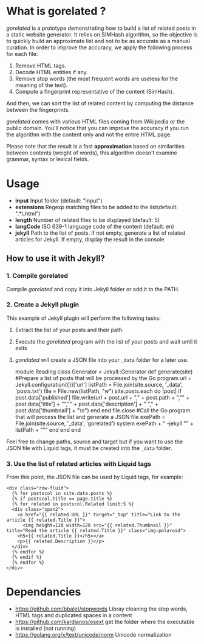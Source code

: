 # What is gorelated ?

*gorelated* is a prototype demonstrating how to build a list of related posts in a static website generator.
It relies on SIMHash algorithm, so the objective is to quickly build an approximate list and not to be as accurate as a manual curation.
In order to improve the accuracy, we apply the following process for each file:

1. Remove HTML tags.
2. Decode HTML entities if any.
3. Remove stop words (the most frequent words are useless for the meaning of the text).
4. Compute a fingerprint representative of the content (SimHash).

And then, we can sort the list of related content by computing the distance between the fingerprints.

*gorelated* comes with various HTML files coming from Wikipedia or the public domain.
You'll notice that you can improve the accuracy if you run the algorithm with the content only and not the entire HTML page.

Please note that the result is a fast **approximation** based on similarities between contents (weight of words), this algorithm doesn't examine grammar, syntax or lexical fields.

# Usage

* **input**  Input folder (default: "input")
* **extensions** Regexp matching files to be added to the list(default: ".*\\.html")
* **length** Number of related files to be displayed (default: 5)
* **langCode** ISO 639-1 language code of the content (default: en)
* **jekyll** Path to the list of posts. If not empty, generate a list of related articles for Jekyll. If empty, display the result in the console

## How to use it with Jekyll?

### 1. Compile gorelated

 Compile *gorelated* and copy it into Jekyll folder or add it to the PATH.

### 2. Create a Jekyll plugin

This example of Jekyll plugin will perform the following tasks:

1. Extract the list of your posts and their path.
2. Execute the *gorelated* program with the list of your posts and wait until it exits
3. *gorelated* will create a JSON file into your `_data` folder for a later use.

    module Reading
      class Generator < Jekyll::Generator
        def generate(site)
          #Prepare a list of posts that will be processed by the Go program
          url  = Jekyll.configuration({})['url']
          listPath = File.join(site.source, '_data', 'posts.txt')
          file = File.new(listPath, "w")
          site.posts.each do |post|
            if post.data['published']
              file.write(url + post.url + "," + post.path  + ",\"" + post.data['title'] + "\",\"" + post.data['description'] + " \"," + post.data['thumbnail'] + "\n")
            end
          end
          file.close
          #Call the Go program that will process the list and generate a JSON file
          exePath = File.join(site.source, '_data', 'gorelated')
          system exePath + " -jekyll \"" + listPath + "\""
        end
      end
    end

Feel free to change paths, source and target but if you want to use the JSON file with Liquid tags, it must be created into the `_data` folder.

### 3. Use the list of related articles with Liquid tags

From this point, the JSON file can be used by Liquid tags, for example:

    <div class="row-fluid">
      {% for postscol in site.data.posts %}
      {% if postscol.Title == page.title %}
      {% for related in postscol.Related limit:5 %}
      <div class="span2">
        <a href="{{ related.URL }}" target="_top" title="Link to the article {{ related.Title }}">
          <img height=120 width=120 src="{{ related.Thumbnail }}" title="Read the article {{ related.Title }}" class="img-polaroid">
        <h5>{{ related.Title }}</h5></a>
        <p>{{ related.Description }}</p>
      </div>
      {% endfor %}
      {% endif %}
      {% endfor %}
    </div>

# Dependancies

* https://github.com/bbalet/stopwords Libray cleaning the stop words, HTML tags and duplicated spaces in a content
* https://github.com/kardianos/osext get the folder where the executable is installed (not running)
* https://golang.org/x/text/unicode/norm Unicode normalization

